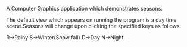 A Computer Graphics application which demonstrates seasons.

The default view which appears on running the program is a day time scene.Seasons will change upon clicking the specified keys as follows.

  R->Rainy
  S->Winter(Snow fall)
  D->Day
  N->Night.
